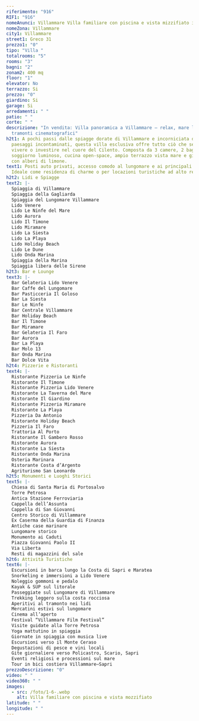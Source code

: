 ```yaml
---
riferimento: "916"
RIF1: "916"
nomeAnunci: Villammare Villa familiare con piscina e vista mizzifiato in Trattativa
nomeZona: Villammare
city1: Villammare
street1: Greco 31
prezzo1: "0"
tipo: "Villa "
totalrooms: "5"
rooms: "3"
bagni: "2"
zonam2: 400 mq
floor: "1"
elevator: No
terrazzo: Si
prezzo: "0"
giardino: Si
garage: Si
arredamenti: " "
patio: " "
corte: " "
descrizione: "In vendita: Villa panoramica a Villammare – relax, mare limpido e
  tramonti cinematografici"
h2t1: A pochi passi dalle spiagge dorate di Villammare e incorniciata da
  paesaggi incontaminati, questa villa esclusiva offre tutto ciò che serve per
  vivere o investire nel cuore del Cilento. Composta da 3 camere, 2 bagni,
  soggiorno luminoso, cucina open-space, ampio terrazzo vista mare e giardino
  con alberi di limone.
text1: Posti auto privati, accesso comodo al lungomare e ai principali servizi.
  Ideale come residenza di charme o per locazioni turistiche ad alto rendimento.
h2t2: Lidi e Spiagge
text2: |-
  Spiaggia di Villammare
  Spiaggia della Gagliarda
  Spiaggia del Lungomare Villammare
  Lido Venere
  Lido Le Ninfe del Mare
  Lido Aurora
  Lido Il Timone
  Lido Miramare
  Lido La Siesta
  Lido La Playa
  Lido Holiday Beach
  Lido Le Dune
  Lido Onda Marina
  Spiaggia della Marina
  Spiaggia libera delle Sirene
h2t3: Bar e Lounge
text3: |-
  Bar Gelateria Lido Venere
  Bar Caffe del Lungomare
  Bar Pasticceria Il Goloso
  Bar La Siesta
  Bar Le Ninfe
  Bar Centrale Villammare
  Bar Holiday Beach
  Bar Il Timone
  Bar Miramare
  Bar Gelateria Il Faro
  Bar Aurora
  Bar La Playa
  Bar Molo 13
  Bar Onda Marina
  Bar Dolce Vita
h2t4: Pizzerie e Ristoranti
text4: |-
  Ristorante Pizzeria Le Ninfe
  Ristorante Il Timone
  Ristorante Pizzeria Lido Venere
  Ristorante La Taverna del Mare
  Ristorante Il Giardino
  Ristorante Pizzeria Miramare
  Ristorante La Playa
  Pizzeria Da Antonio
  Ristorante Holiday Beach
  Pizzeria Il Faro
  Trattoria Al Porto
  Ristorante Il Gambero Rosso
  Ristorante Aurora
  Ristorante La Siesta
  Ristorante Onda Marina
  Osteria Marinara
  Ristorante Costa d’Argento
  Agriturismo San Leonardo
h2t5: Monumenti e Luoghi Storici
text5: |-
  Chiesa di Santa Maria di Portosalvo
  Torre Petrosa
  Antica Stazione Ferroviaria
  Cappella dell’Assunta
  Cappella di San Giovanni
  Centro Storico di Villammare
  Ex Caserma della Guardia di Finanza
  Antiche case marinare
  Lungomare storico
  Monumento ai Caduti
  Piazza Giovanni Paolo II
  Via Liberta
  Resti di magazzini del sale
h2t6: Attività Turistiche
text6: |-
  Escursioni in barca lungo la Costa di Sapri e Maratea
  Snorkeling e immersioni a Lido Venere
  Noleggio gommoni e pedalo
  Kayak & SUP sul litorale
  Passeggiate sul Lungomare di Villammare
  Trekking leggero sulla costa rocciosa
  Aperitivi al tramonto nei lidi
  Mercatini estivi sul lungomare
  Cinema all’aperto
  Festival “Villammare Film Festival”
  Visite guidate alla Torre Petrosa
  Yoga mattutino in spiaggia
  Giornate in spiaggia con musica live
  Escursioni verso il Monte Ceraso
  Degustazioni di pesce e vini locali
  Gite giornaliere verso Policastro, Scario, Sapri
  Eventi religiosi e processioni sul mare
  Tour in bici costiera Villammare–Sapri
prezzoDescrizione: "0"
video: " "
video360: " "
images:
  - src: /foto/1-6-.webp
    alt: Villa familiare con piscina e vista mozzifiato
latitude: " "
longitude: " "
---
```

